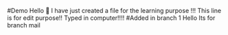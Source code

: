#Demo
Hello 👋 
I have just created a file for the learning purpose !!!
This line is for edit purpose!!
Typed in computer!!!!
#Added in branch 1
Hello Its for branch mail
